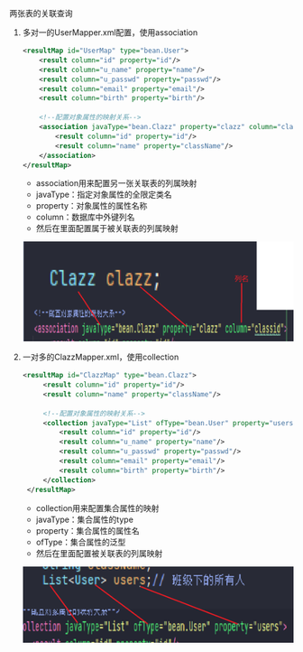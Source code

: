 两张表的关联查询

1. 多对一的UserMapper.xml配置，使用association
    ```xml
   <resultMap id="UserMap" type="bean.User">
        <result column="id" property="id"/>
        <result column="u_name" property="name"/>
        <result column="u_passwd" property="passwd"/>
        <result column="email" property="email"/>
        <result column="birth" property="birth"/>

        <!--配置对象属性的映射关系-->
        <association javaType="bean.Clazz" property="clazz" column="classid">
            <result column="id" property="id"/>
            <result column="name" property="className"/>
        </association>
    </resultMap>
    ```
    - association用来配置另一张关联表的列属映射
    - javaType：指定对象属性的全限定类名
    - property：对象属性的属性名称
    - column：数据库中外键列名
    - 然后在里面配置属于被关联表的列属映射

   ![img.png](img/association标签的属性值对应关系.png)
2. 一对多的ClazzMapper.xml，使用collection
   ```xml
   <resultMap id="ClazzMap" type="bean.Clazz">
        <result column="id" property="id"/>
        <result column="name" property="className"/>

        <!--配置对象属性的映射关系-->
        <collection javaType="List" ofType="bean.User" property="users">
            <result column="id" property="id"/>
            <result column="u_name" property="name"/>
            <result column="u_passwd" property="passwd"/>
            <result column="email" property="email"/>
            <result column="birth" property="birth"/>
        </collection>
    </resultMap>
   ```
    - collection用来配置集合属性的映射
    - javaType：集合属性的type
    - property：集合属性的属性名
    - ofType：集合属性的泛型
    - 然后在里面配置被关联表的列属映射

   ![img.png](img/collection标签的属性值对应关系.png)
